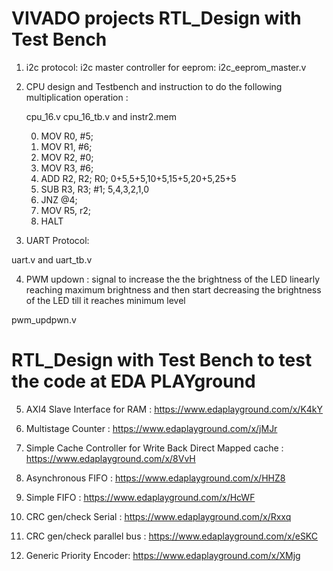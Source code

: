 
# VIVADO projects RTL_Design with Test Bench

1) i2c protocol: i2c master controller for eeprom: 
	i2c_eeprom_master.v

2)  CPU design and Testbench and instruction to do the following multiplication operation :

	cpu_16.v cpu_16_tb.v and instr2.mem

	0. MOV R0, #5;
	1. MOV R1, #6;
	2. MOV R2, #0;
	3. MOV R3, #6;
	4. ADD R2, R2; R0; 0+5,5+5,10+5,15+5,20+5,25+5
	5. SUB R3, R3; #1; 5,4,3,2,1,0
	6. JNZ @4;
	7. MOV R5, r2;
	8. HALT


3) UART Protocol: 

 uart.v and uart_tb.v

4) PWM updown : 
signal to increase the the brightness of the LED linearly reaching maximum brightness and then start decreasing the brightness of the LED till it reaches minimum level

pwm_updpwn.v



# RTL_Design with Test Bench to test the code at EDA PLAYground

5) AXI4 Slave Interface for RAM : https://www.edaplayground.com/x/K4kY

6) Multistage Counter : https://www.edaplayground.com/x/jMJr

7) Simple Cache Controller for Write Back Direct Mapped cache : https://www.edaplayground.com/x/8VvH

8) Asynchronous FIFO : https://www.edaplayground.com/x/HHZ8

9) Simple FIFO : https://www.edaplayground.com/x/HcWF

10) CRC gen/check Serial : https://www.edaplayground.com/x/Rxxq

11) CRC gen/check parallel bus : https://www.edaplayground.com/x/eSKC

12) Generic Priority Encoder: https://www.edaplayground.com/x/XMjg
